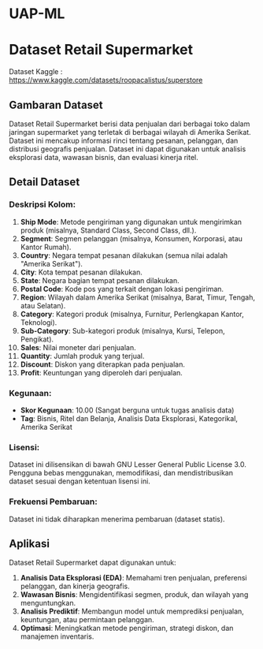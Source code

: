 # UAP-ML
# Dataset Retail Supermarket
Dataset Kaggle : https://www.kaggle.com/datasets/roopacalistus/superstore
## Gambaran Dataset
Dataset Retail Supermarket berisi data penjualan dari berbagai toko dalam jaringan supermarket yang terletak di berbagai wilayah di Amerika Serikat. Dataset ini mencakup informasi rinci tentang pesanan, pelanggan, dan distribusi geografis penjualan. Dataset ini dapat digunakan untuk analisis eksplorasi data, wawasan bisnis, dan evaluasi kinerja ritel.

## Detail Dataset
### Deskripsi Kolom:
1. **Ship Mode**: Metode pengiriman yang digunakan untuk mengirimkan produk (misalnya, Standard Class, Second Class, dll.).
2. **Segment**: Segmen pelanggan (misalnya, Konsumen, Korporasi, atau Kantor Rumah).
3. **Country**: Negara tempat pesanan dilakukan (semua nilai adalah "Amerika Serikat").
4. **City**: Kota tempat pesanan dilakukan.
5. **State**: Negara bagian tempat pesanan dilakukan.
6. **Postal Code**: Kode pos yang terkait dengan lokasi pengiriman.
7. **Region**: Wilayah dalam Amerika Serikat (misalnya, Barat, Timur, Tengah, atau Selatan).
8. **Category**: Kategori produk (misalnya, Furnitur, Perlengkapan Kantor, Teknologi).
9. **Sub-Category**: Sub-kategori produk (misalnya, Kursi, Telepon, Pengikat).
10. **Sales**: Nilai moneter dari penjualan.
11. **Quantity**: Jumlah produk yang terjual.
12. **Discount**: Diskon yang diterapkan pada penjualan.
13. **Profit**: Keuntungan yang diperoleh dari penjualan.

### Kegunaan:
- **Skor Kegunaan**: 10.00 (Sangat berguna untuk tugas analisis data)
- **Tag**: Bisnis, Ritel dan Belanja, Analisis Data Eksplorasi, Kategorikal, Amerika Serikat

### Lisensi:
Dataset ini dilisensikan di bawah GNU Lesser General Public License 3.0. Pengguna bebas menggunakan, memodifikasi, dan mendistribusikan dataset sesuai dengan ketentuan lisensi ini.

### Frekuensi Pembaruan:
Dataset ini tidak diharapkan menerima pembaruan (dataset statis).

## Aplikasi
Dataset Retail Supermarket dapat digunakan untuk:
1. **Analisis Data Eksplorasi (EDA)**: Memahami tren penjualan, preferensi pelanggan, dan kinerja geografis.
2. **Wawasan Bisnis**: Mengidentifikasi segmen, produk, dan wilayah yang menguntungkan.
3. **Analisis Prediktif**: Membangun model untuk memprediksi penjualan, keuntungan, atau permintaan pelanggan.
4. **Optimasi**: Meningkatkan metode pengiriman, strategi diskon, dan manajemen inventaris.
